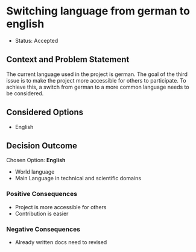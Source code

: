 # Switching language from german to english 

* Status: Accepted

## Context and Problem Statement
The current language used in the project is german. The goal of the third issue is to make the project more accessible for others to participate.
 To achieve this, a switch from german to a more common language needs to be considered.

## Considered Options

* English

## Decision Outcome

Chosen Option: **English**
* World language
* Main Language in technical and scientific domains

### Positive Consequences
* Project is more accessible for others
* Contribution is easier
 
### Negative Consequences
* Already written docs need to revised

